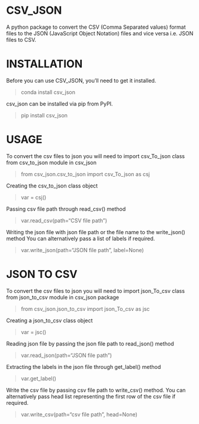 # CSV_JSON

A python package to convert the CSV (Comma Separated values) format files to the JSON (JavaScript
Object Notation) files and vice versa i.e. JSON files to CSV.

# INSTALLATION

Before you can use CSV_JSON, you’ll need to get it installed.

>conda install csv_json

csv_json can be installed via pip from PyPI.

>pip install csv_json

# USAGE

To convert the csv files to json you will need to import csv_To_json class from csv_to_json module in csv_json

>from csv_json.csv_to_json import csv_To_json as csj

Creating the csv_to_json class object

>var = csj()

Passing csv file path through read_csv() method

>var.read_csv(path=“CSV file path”) 

Writing the json file with json file path or the file name to the write_json() method
You can alternatively pass a list of labels if required.

>var.write_json(path=“JSON file path”, label=None) 

# JSON TO CSV 

To convert the csv files to json you will need to import json_To_csv class from json_to_csv module in csv_json package

>from csv_json.json_to_csv import json_To_csv as jsc

Creating a json_to_csv class object

>var = jsc()

Reading json file by passing the json file path to  read_json() method

>var.read_json(path=“JSON file path”) 

Extracting the labels in the json file through get_label() method

>var.get_label()

Write the csv file by passing csv file path to write_csv() method. 
You can alternatively pass head list representing the first row of the csv file if required.

>var.write_csv(path=“csv file path”, head=None) 
